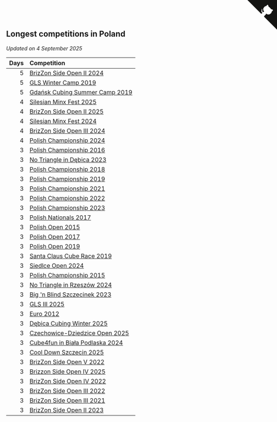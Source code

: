 ## Longest competitions in Poland

*Updated on  4 September 2025*

| Days | Competition |
| ---: | :--- |
| 5 | [BrizZon Side Open II 2024](https://www.worldcubeassociation.org/competitions/BrizZonSideOpenII2024) |
| 5 | [GLS Winter Camp 2019](https://www.worldcubeassociation.org/competitions/GLSWinterCamp2019) |
| 5 | [Gdańsk Cubing Summer Camp 2019](https://www.worldcubeassociation.org/competitions/GdanskCubingSummerCamp2019) |
| 4 | [Silesian Minx Fest 2025](https://www.worldcubeassociation.org/competitions/SilesianMinxFest2025) |
| 4 | [BrizZon Side Open II 2025](https://www.worldcubeassociation.org/competitions/BrizZonSideOpenII2025) |
| 4 | [Silesian Minx Fest 2024](https://www.worldcubeassociation.org/competitions/SilesianMinxFest2024) |
| 4 | [BrizZon Side Open III 2024](https://www.worldcubeassociation.org/competitions/BrizZonSideOpenIII2024) |
| 4 | [Polish Championship 2024](https://www.worldcubeassociation.org/competitions/PolishChampionship2024) |
| 3 | [Polish Championship 2016](https://www.worldcubeassociation.org/competitions/PolishChampionship2016) |
| 3 | [No Triangle in Dębica 2023](https://www.worldcubeassociation.org/competitions/NoTriangleinDebica2023) |
| 3 | [Polish Championship 2018](https://www.worldcubeassociation.org/competitions/PolishChampionship2018) |
| 3 | [Polish Championship 2019](https://www.worldcubeassociation.org/competitions/PolishChampionship2019) |
| 3 | [Polish Championship 2021](https://www.worldcubeassociation.org/competitions/PolishChampionship2021) |
| 3 | [Polish Championship 2022](https://www.worldcubeassociation.org/competitions/PolishChampionship2022) |
| 3 | [Polish Championship 2023](https://www.worldcubeassociation.org/competitions/PolishChampionship2023) |
| 3 | [Polish Nationals 2017](https://www.worldcubeassociation.org/competitions/PolishNationals2017) |
| 3 | [Polish Open 2015](https://www.worldcubeassociation.org/competitions/PolishOpen2015) |
| 3 | [Polish Open 2017](https://www.worldcubeassociation.org/competitions/PolishOpen2017) |
| 3 | [Polish Open 2019](https://www.worldcubeassociation.org/competitions/PolishOpen2019) |
| 3 | [Santa Claus Cube Race 2019](https://www.worldcubeassociation.org/competitions/SantaClausCubeRace2019) |
| 3 | [Siedlce Open 2024](https://www.worldcubeassociation.org/competitions/SiedlceOpen2024) |
| 3 | [Polish Championship 2015](https://www.worldcubeassociation.org/competitions/PolishChampionship2015) |
| 3 | [No Triangle in Rzeszów 2024](https://www.worldcubeassociation.org/competitions/NoTriangleinRzeszow2024) |
| 3 | [Big 'n Blind Szczecinek 2023](https://www.worldcubeassociation.org/competitions/BignBlindSzczecinek2023) |
| 3 | [GLS III 2025](https://www.worldcubeassociation.org/competitions/GLSIII2025) |
| 3 | [Euro 2012](https://www.worldcubeassociation.org/competitions/Euro2012) |
| 3 | [Dębica Cubing Winter 2025](https://www.worldcubeassociation.org/competitions/DebicaCubingWinter2025) |
| 3 | [Czechowice-Dziedzice Open 2025](https://www.worldcubeassociation.org/competitions/CzechowiceDziedziceOpen2025) |
| 3 | [Cube4fun in Biała Podlaska 2024](https://www.worldcubeassociation.org/competitions/Cube4funinBialaPodlaska2024) |
| 3 | [Cool Down Szczecin 2025](https://www.worldcubeassociation.org/competitions/CoolDownSzczecin2025) |
| 3 | [BrizZon Side Open V 2022](https://www.worldcubeassociation.org/competitions/BrizzonSideOpenV2022) |
| 3 | [Brizzon Side Open IV 2025](https://www.worldcubeassociation.org/competitions/BrizzonSideOpenIV2025) |
| 3 | [BrizZon Side Open IV 2022](https://www.worldcubeassociation.org/competitions/BrizZonSideOpenIV2022) |
| 3 | [BrizZon Side Open III 2022](https://www.worldcubeassociation.org/competitions/BrizZonSideOpenIII2022) |
| 3 | [BrizZon Side Open III 2021](https://www.worldcubeassociation.org/competitions/BrizZonSideOpenIII2021) |
| 3 | [BrizZon Side Open II 2023](https://www.worldcubeassociation.org/competitions/BrizZonSideOpenII2023) |


<a href="https://github.com/maxidragon/wca_statistics_pl" class="github-corner" aria-label="View source on Github"><svg width="80" height="80" viewBox="0 0 250 250" style="fill:#151513; color:#fff; position: absolute; top: 0; border: 0; right: 0;" aria-hidden="true"><path d="M0,0 L115,115 L130,115 L142,142 L250,250 L250,0 Z"></path><path d="M128.3,109.0 C113.8,99.7 119.0,89.6 119.0,89.6 C122.0,82.7 120.5,78.6 120.5,78.6 C119.2,72.0 123.4,76.3 123.4,76.3 C127.3,80.9 125.5,87.3 125.5,87.3 C122.9,97.6 130.6,101.9 134.4,103.2" fill="currentColor" style="transform-origin: 130px 106px;" class="octo-arm"></path><path d="M115.0,115.0 C114.9,115.1 118.7,116.5 119.8,115.4 L133.7,101.6 C136.9,99.2 139.9,98.4 142.2,98.6 C133.8,88.0 127.5,74.4 143.8,58.0 C148.5,53.4 154.0,51.2 159.7,51.0 C160.3,49.4 163.2,43.6 171.4,40.1 C171.4,40.1 176.1,42.5 178.8,56.2 C183.1,58.6 187.2,61.8 190.9,65.4 C194.5,69.0 197.7,73.2 200.1,77.6 C213.8,80.2 216.3,84.9 216.3,84.9 C212.7,93.1 206.9,96.0 205.4,96.6 C205.1,102.4 203.0,107.8 198.3,112.5 C181.9,128.9 168.3,122.5 157.7,114.1 C157.9,116.9 156.7,120.9 152.7,124.9 L141.0,136.5 C139.8,137.7 141.6,141.9 141.8,141.8 Z" fill="currentColor" class="octo-body"></path></svg></a><style>.github-corner:hover .octo-arm{animation:octocat-wave 560ms ease-in-out}@keyframes octocat-wave{0%,100%{transform:rotate(0)}20%,60%{transform:rotate(-25deg)}40%,80%{transform:rotate(10deg)}}@media (max-width:500px){.github-corner:hover .octo-arm{animation:none}.github-corner .octo-arm{animation:octocat-wave 560ms ease-in-out}}</style>
